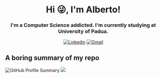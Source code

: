 <h1 align="center">Hi 😜, I'm Alberto!</h1>
<h3 align="center">I'm a Computer Science addicted. I'm currently studying at University of Padua.</h3>

<div align="center">
 
[![Linkedin](https://img.shields.io/badge/-LinkedIn-blue?style=flat&logo=Linkedin&logoColor=white)](https://www.linkedin.com/in/alberto-dugo/)
[![Gmail](https://img.shields.io/badge/-Gmail-c14438?style=flat&logo=Gmail&logoColor=white)](mailto:www.da.0502@gmail.com)
</div>

## A boring summary of my repo
![GitHub Profile Summary](http://github-profile-summary-cards.vercel.app/api/cards/profile-details?username=dugoalberto&theme=aura_dark)
![](http://github-profile-summary-cards.vercel.app/api/cards/repos-per-language?username=dugoalberto&theme=aura_dark)
